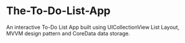 # The-To-Do-List-App

An interactive To-Do List App built using UICollectionView List Layout, MVVM design pattern and CoreData data storage.

